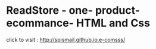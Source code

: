 # ReadStore - one- product-ecommance- HTML and Css
click to visit : http://spismail.github.io.e-comsss/
